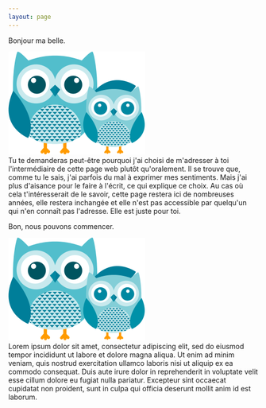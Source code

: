 ```yaml
---
layout: page
---
```


Bonjour ma belle.

<div>

<img class="w-25 mr-3 mt-2 mb-1 float-left" src="./owl1.png">
<div markdown="1">
Tu te demanderas peut-être pourquoi j'ai choisi de m'adresser à toi l'intermédiaire de cette page web plutôt qu'oralement. Il se trouve que, comme tu le sais, j'ai parfois du mal à exprimer mes sentiments. Mais j'ai plus d'aisance pour le faire à l'écrit, ce qui explique ce choix. Au cas où cela t'intéresserait de le savoir, cette page restera ici de nombreuses années, elle restera inchangée et elle n'est pas accessible par quelqu'un qui n'en connaît pas l'adresse. Elle est juste pour toi.
</div>
</div>

Bon, nous pouvons commencer.

<div>
<img class="w-25 ml-3 mt-2 mb-1 float-right" src="./owl1.png">
<div markdown="1">
Lorem ipsum dolor sit amet, consectetur adipiscing elit, sed do eiusmod tempor incididunt ut labore et dolore magna aliqua. Ut enim ad minim veniam, quis nostrud exercitation ullamco laboris nisi ut aliquip ex ea commodo consequat. Duis aute irure dolor in reprehenderit in voluptate velit esse cillum dolore eu fugiat nulla pariatur. Excepteur sint occaecat cupidatat non proident, sunt in culpa qui officia deserunt mollit anim id est laborum.
</div>
</div>
